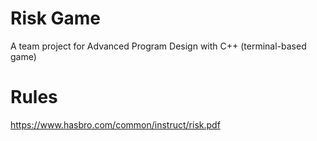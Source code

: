 # Risk Game
A team project for Advanced Program Design with C++ (terminal-based game)

# Rules
https://www.hasbro.com/common/instruct/risk.pdf
